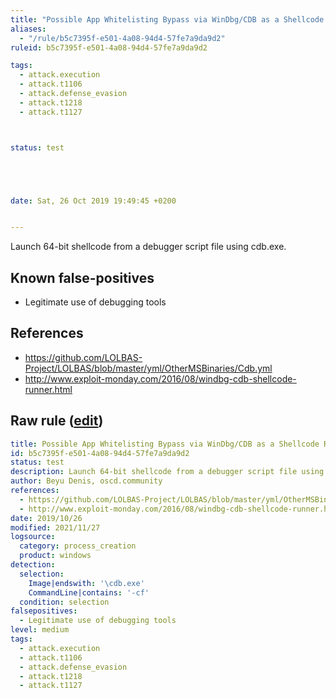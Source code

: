 ```yaml
---
title: "Possible App Whitelisting Bypass via WinDbg/CDB as a Shellcode Runner"
aliases:
  - "/rule/b5c7395f-e501-4a08-94d4-57fe7a9da9d2"
ruleid: b5c7395f-e501-4a08-94d4-57fe7a9da9d2

tags:
  - attack.execution
  - attack.t1106
  - attack.defense_evasion
  - attack.t1218
  - attack.t1127



status: test





date: Sat, 26 Oct 2019 19:49:45 +0200


---
```


Launch 64-bit shellcode from a debugger script file using cdb.exe.

<!--more-->


## Known false-positives

* Legitimate use of debugging tools



## References

* https://github.com/LOLBAS-Project/LOLBAS/blob/master/yml/OtherMSBinaries/Cdb.yml
* http://www.exploit-monday.com/2016/08/windbg-cdb-shellcode-runner.html


## Raw rule ([edit](https://github.com/SigmaHQ/sigma/edit/master/rules/windows/process_creation/proc_creation_win_susp_cdb.yml))
```yaml
title: Possible App Whitelisting Bypass via WinDbg/CDB as a Shellcode Runner
id: b5c7395f-e501-4a08-94d4-57fe7a9da9d2
status: test
description: Launch 64-bit shellcode from a debugger script file using cdb.exe.
author: Beyu Denis, oscd.community
references:
  - https://github.com/LOLBAS-Project/LOLBAS/blob/master/yml/OtherMSBinaries/Cdb.yml
  - http://www.exploit-monday.com/2016/08/windbg-cdb-shellcode-runner.html
date: 2019/10/26
modified: 2021/11/27
logsource:
  category: process_creation
  product: windows
detection:
  selection:
    Image|endswith: '\cdb.exe'
    CommandLine|contains: '-cf'
  condition: selection
falsepositives:
  - Legitimate use of debugging tools
level: medium
tags:
  - attack.execution
  - attack.t1106
  - attack.defense_evasion
  - attack.t1218
  - attack.t1127

```
